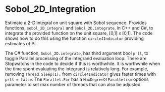 # Sobol_2D_Integration
Estimate a 2-D integral on unit square with Sobol sequence.
Provides functions, `sobol_2D_integral` and `Sobol_2D.integrate`, in C++ and C#, to integrate the provided function on the unit square, [0,1] x [0,1].
The code shows how to do this using the function `circle4Indicator` providing estimates of Pi.

The C# function, `Sobol_2D.integrate`, has third argument bool `prll`, to toggle Parallel processing of the integrand evaluation loop. 
There are Stopwatchs in the code to decide if this is worthwhile. 
It is worthwhile when the time spent evaluating the integrand is relatively long. 
For example, removing `Thread.Sleep(1);` from `circle4Indicator` gives faster times with `prll = false`.
The `Parallel.For` has a `MaxDegreeOfParallelism` options parameter to set max number of threads that can also be adjusted.
